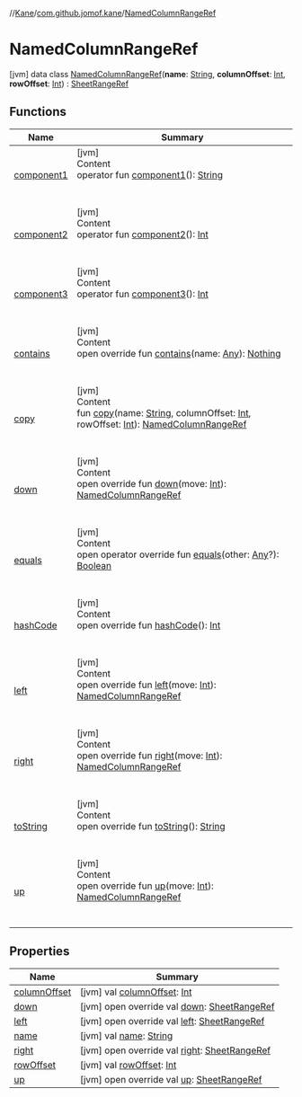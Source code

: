 //[Kane](../../index.md)/[com.github.jomof.kane](../index.md)/[NamedColumnRangeRef](index.md)



# NamedColumnRangeRef  
 [jvm] data class [NamedColumnRangeRef](index.md)(**name**: [String](https://kotlinlang.org/api/latest/jvm/stdlib/kotlin/-string/index.html), **columnOffset**: [Int](https://kotlinlang.org/api/latest/jvm/stdlib/kotlin/-int/index.html), **rowOffset**: [Int](https://kotlinlang.org/api/latest/jvm/stdlib/kotlin/-int/index.html)) : [SheetRangeRef](../-sheet-range-ref/index.md)   


## Functions  
  
|  Name|  Summary| 
|---|---|
| [component1](component1.md)| [jvm]  <br>Content  <br>operator fun [component1](component1.md)(): [String](https://kotlinlang.org/api/latest/jvm/stdlib/kotlin/-string/index.html)  <br><br><br>
| [component2](component2.md)| [jvm]  <br>Content  <br>operator fun [component2](component2.md)(): [Int](https://kotlinlang.org/api/latest/jvm/stdlib/kotlin/-int/index.html)  <br><br><br>
| [component3](component3.md)| [jvm]  <br>Content  <br>operator fun [component3](component3.md)(): [Int](https://kotlinlang.org/api/latest/jvm/stdlib/kotlin/-int/index.html)  <br><br><br>
| [contains](contains.md)| [jvm]  <br>Content  <br>open override fun [contains](contains.md)(name: [Any](https://kotlinlang.org/api/latest/jvm/stdlib/kotlin/-any/index.html)): [Nothing](https://kotlinlang.org/api/latest/jvm/stdlib/kotlin/-nothing/index.html)  <br><br><br>
| [copy](copy.md)| [jvm]  <br>Content  <br>fun [copy](copy.md)(name: [String](https://kotlinlang.org/api/latest/jvm/stdlib/kotlin/-string/index.html), columnOffset: [Int](https://kotlinlang.org/api/latest/jvm/stdlib/kotlin/-int/index.html), rowOffset: [Int](https://kotlinlang.org/api/latest/jvm/stdlib/kotlin/-int/index.html)): [NamedColumnRangeRef](index.md)  <br><br><br>
| [down](down.md)| [jvm]  <br>Content  <br>open override fun [down](down.md)(move: [Int](https://kotlinlang.org/api/latest/jvm/stdlib/kotlin/-int/index.html)): [NamedColumnRangeRef](index.md)  <br><br><br>
| [equals](https://kotlinlang.org/api/latest/jvm/stdlib/kotlin/-any/equals.html)| [jvm]  <br>Content  <br>open operator override fun [equals](https://kotlinlang.org/api/latest/jvm/stdlib/kotlin/-any/equals.html)(other: [Any](https://kotlinlang.org/api/latest/jvm/stdlib/kotlin/-any/index.html)?): [Boolean](https://kotlinlang.org/api/latest/jvm/stdlib/kotlin/-boolean/index.html)  <br><br><br>
| [hashCode](https://kotlinlang.org/api/latest/jvm/stdlib/kotlin/-any/hash-code.html)| [jvm]  <br>Content  <br>open override fun [hashCode](https://kotlinlang.org/api/latest/jvm/stdlib/kotlin/-any/hash-code.html)(): [Int](https://kotlinlang.org/api/latest/jvm/stdlib/kotlin/-int/index.html)  <br><br><br>
| [left](left.md)| [jvm]  <br>Content  <br>open override fun [left](left.md)(move: [Int](https://kotlinlang.org/api/latest/jvm/stdlib/kotlin/-int/index.html)): [NamedColumnRangeRef](index.md)  <br><br><br>
| [right](right.md)| [jvm]  <br>Content  <br>open override fun [right](right.md)(move: [Int](https://kotlinlang.org/api/latest/jvm/stdlib/kotlin/-int/index.html)): [NamedColumnRangeRef](index.md)  <br><br><br>
| [toString](to-string.md)| [jvm]  <br>Content  <br>open override fun [toString](to-string.md)(): [String](https://kotlinlang.org/api/latest/jvm/stdlib/kotlin/-string/index.html)  <br><br><br>
| [up](up.md)| [jvm]  <br>Content  <br>open override fun [up](up.md)(move: [Int](https://kotlinlang.org/api/latest/jvm/stdlib/kotlin/-int/index.html)): [NamedColumnRangeRef](index.md)  <br><br><br>


## Properties  
  
|  Name|  Summary| 
|---|---|
| [columnOffset](index.md#com.github.jomof.kane/NamedColumnRangeRef/columnOffset/#/PointingToDeclaration/)|  [jvm] val [columnOffset](index.md#com.github.jomof.kane/NamedColumnRangeRef/columnOffset/#/PointingToDeclaration/): [Int](https://kotlinlang.org/api/latest/jvm/stdlib/kotlin/-int/index.html)   <br>
| [down](index.md#com.github.jomof.kane/NamedColumnRangeRef/down/#/PointingToDeclaration/)|  [jvm] open override val [down](index.md#com.github.jomof.kane/NamedColumnRangeRef/down/#/PointingToDeclaration/): [SheetRangeRef](../-sheet-range-ref/index.md)   <br>
| [left](index.md#com.github.jomof.kane/NamedColumnRangeRef/left/#/PointingToDeclaration/)|  [jvm] open override val [left](index.md#com.github.jomof.kane/NamedColumnRangeRef/left/#/PointingToDeclaration/): [SheetRangeRef](../-sheet-range-ref/index.md)   <br>
| [name](index.md#com.github.jomof.kane/NamedColumnRangeRef/name/#/PointingToDeclaration/)|  [jvm] val [name](index.md#com.github.jomof.kane/NamedColumnRangeRef/name/#/PointingToDeclaration/): [String](https://kotlinlang.org/api/latest/jvm/stdlib/kotlin/-string/index.html)   <br>
| [right](index.md#com.github.jomof.kane/NamedColumnRangeRef/right/#/PointingToDeclaration/)|  [jvm] open override val [right](index.md#com.github.jomof.kane/NamedColumnRangeRef/right/#/PointingToDeclaration/): [SheetRangeRef](../-sheet-range-ref/index.md)   <br>
| [rowOffset](index.md#com.github.jomof.kane/NamedColumnRangeRef/rowOffset/#/PointingToDeclaration/)|  [jvm] val [rowOffset](index.md#com.github.jomof.kane/NamedColumnRangeRef/rowOffset/#/PointingToDeclaration/): [Int](https://kotlinlang.org/api/latest/jvm/stdlib/kotlin/-int/index.html)   <br>
| [up](index.md#com.github.jomof.kane/NamedColumnRangeRef/up/#/PointingToDeclaration/)|  [jvm] open override val [up](index.md#com.github.jomof.kane/NamedColumnRangeRef/up/#/PointingToDeclaration/): [SheetRangeRef](../-sheet-range-ref/index.md)   <br>

